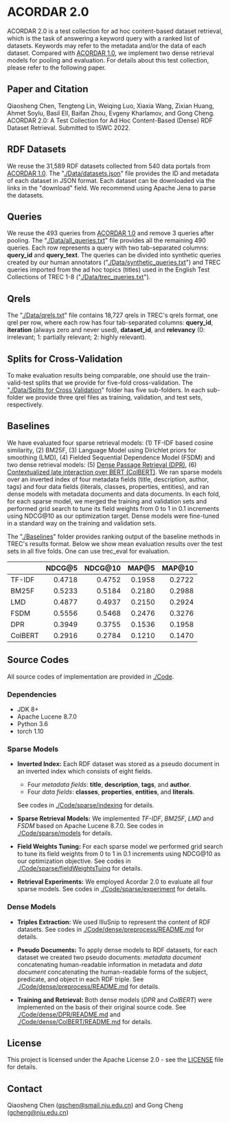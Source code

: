 # ACORDAR 2.0

ACORDAR 2.0 is a test collection for ad hoc content-based dataset retrieval, which is the task of answering a keyword query with a ranked list of datasets. Keywords may refer to the metadata and/or the data of each dataset. Compared with [ACORDAR 1.0](https://github.com/nju-websoft/ACORDAR), we implement two dense retrieval models for pooling and evaluation. For details about this test collection, please refer to the following paper.

## Paper and Citation

Qiaosheng Chen, Tengteng Lin, Weiqing Luo, Xiaxia Wang, Zixian Huang, Ahmet Soylu, Basil Ell, Baifan Zhou, Evgeny Kharlamov, and Gong Cheng. ACORDAR 2.0: A Test Collection for Ad Hoc Content-Based (Dense) RDF Dataset Retrieval. Submitted to ISWC 2022.

## RDF Datasets

We reuse the 31,589 RDF datasets collected from 540 data portals from [ACORDAR 1.0](https://github.com/nju-websoft/ACORDAR). The "[./Data/datasets.json](https://github.com/nju-websoft/ACORDAR-2/blob/main/Data/datasets.json)" file provides the ID and metadata of each dataset in JSON format. Each dataset can be downloaded via the links in the "download" field. We recommend using Apache Jena to parse the datasets.

## Queries

We reuse the 493 queries from [ACORDAR 1.0](https://github.com/nju-websoft/ACORDAR) and remove 3 queries after pooling. The "[./Data/all_queries.txt](https://github.com/nju-websoft/ACORDAR-2/blob/main/Data/all_queries.txt)" file provides all the remaining 490 queries. Each row represents a query with two tab-separated columns: **query_id** and **query_text**. The queries can be divided into synthetic queries created by our human annotators ("[./Data/synthetic_queries.txt](https://github.com/nju-websoft/ACORDAR-2/blob/main/Data/synthetic_queries.txt)") and TREC queries imported from the ad hoc topics (titles) used in the English Test Collections of TREC 1-8 ("[./Data/trec_queries.txt](https://github.com/nju-websoft/ACORDAR-2/blob/main/Data/trec_queries.txt)").

## Qrels

The "[./Data/qrels.txt](https://github.com/nju-websoft/ACORDAR-2/blob/main/Data/qrels.txt)" file contains 18,727 qrels in TREC's qrels format, one qrel per row, where each row has four tab-separated columns: **query_id**, **iteration** (always zero and never used), **dataset_id**, and **relevancy** (0: irrelevant; 1: partially relevant; 2: highly relevant).

## Splits for Cross-Validation

To make evaluation results being comparable, one should use the train-valid-test splits that we provide for five-fold cross-validation. The "[./Data/Splits for Cross Validation](https://github.com/nju-websoft/ACORDAR-2/tree/main/Data/Splits%20for%20Cross%20Validation)" folder has five sub-folders. In each sub-folder we provide three qrel files as training, validation, and test sets, respectively.

## Baselines

We have evaluated four sparse retrieval models: (1) TF-IDF based cosine similarity, (2) BM25F, (3) Language Model using Dirichlet priors for smoothing (LMD), (4) Fielded Sequential Dependence Model (FSDM) and two dense retrieval models: (5) [Dense Passage Retrieval (DPR)](https://github.com/facebookresearch/DPR), (6) [Contextualized late interaction over BERT (ColBERT)](https://github.com/stanford-futuredata/ColBERT). We ran sparse models over an inverted index of four metadata fields (title, description, author, tags) and four data fields (literals, classes, properties, entities), and ran dense models with metadata documents and data documents. In each fold, for each sparse model, we merged the training and validation sets and performed grid search to tune its field weights from 0 to 1 in 0.1 increments using NDCG@10 as our optimization target. Dense models were fine-tuned in a standard way on the training and validation sets.

The "[./Baselines](https://github.com/nju-websoft/ACORDAR-2/tree/main/Baselines)" folder provides ranking output of the baseline methods in TREC's results format. Below we show mean evaluation results over the test sets in all five folds. One can use trec_eval for evaluation.

|         | NDCG@5 | NDCG@10 |  MAP@5 | MAP@10 |
| ------- | -----: | ------: | -----: | -----: |
| TF-IDF  | 0.4718 |  0.4752 | 0.1958 | 0.2722 |
| BM25F   | 0.5233 |  0.5184 | 0.2180 | 0.2988 |
| LMD     | 0.4877 |  0.4937 | 0.2150 | 0.2924 |
| FSDM    | 0.5556 |  0.5468 | 0.2476 | 0.3276 |
| DPR     | 0.3949 |  0.3755 | 0.1536 | 0.1958 |
| ColBERT | 0.2916 |  0.2784 | 0.1210 | 0.1470 |

## Source Codes

All source codes of implementation are provided in [./Code](https://github.com/nju-websoft/ACORDAR-2/tree/main/Code).

### Dependencies

- JDK 8+
- Apache Lucene 8.7.0
- Python 3.6
- torch 1.10


### Sparse Models

- **Inverted Index:** Each RDF dataset was stored as a pseudo document in an inverted index which consists of eight fields. 

    - Four *metadata fields*: **title**, **description**, **tags**, and **author**.
    - Four *data fields*: **classes**, **properties**, **entities**, and **literals**.

    See codes in [./Code/sparse/indexing](https://github.com/nju-websoft/ACORDAR-2/tree/main/Code/sparse/indexing) for details.

- **Sparse Retrieval Models:** We implemented *TF-IDF*, *BM25F*, *LMD* and *FSDM* based on Apache Lucene 8.7.0. See codes in [./Code/sparse/models](https://github.com/nju-websoft/ACORDAR-2/tree/main/Code/sparse/models) for details.

- **Field Weights Tuning:** For each sparse model we performed grid search to tune its field weights from 0 to 1 in 0.1 increments using NDCG@10 as our optimization objective. See codes in [./Code/sparse/fieldWeightsTuing](https://github.com/nju-websoft/ACORDAR-2/tree/main/Code/sparse/fieldWeightsTuing) for details.

- **Retrieval Experiments:** We employed Acordar 2.0 to evaluate all four sparse models. See codes in [./Code/sparse/experiment](https://github.com/nju-websoft/ACORDAR-2/tree/main/Code/sparse/experiment) for details.

### Dense Models
- **Triples Extraction:** We used IlluSnip to represent the content of RDF datasets. See codes in [./Code/dense/preprocess/README.md](https://github.com/nju-websoft/ACORDAR-2/tree/main/Code/dense/preprocess/README.md) for details.

- **Pseudo Documents:** To apply dense models to RDF datasets, for each dataset we created two pseudo documents: *metadata document* concatenating human-readable information in metadata and *data document* concatenating the human-readable forms of the subject, predicate, and object in each RDF triple. See [./Code/dense/preprocess/README.md](https://github.com/nju-websoft/ACORDAR-2/tree/main/Code/dense/preprocess/README.md) for details.

- **Training and Retrieval:** Both dense models (*DPR* and *ColBERT*) were implemented on the basis of their original source code. See [./Code/dense/DPR/README.md](https://github.com/nju-websoft/ACORDAR-2/tree/main/Code/dense/DPR/README.md) and [./Code/dense/ColBERT/README.md](https://github.com/nju-websoft/ACORDAR-2/tree/main/Code/dense/ColBERT/README.md) for details.

## License
This project is licensed under the Apache License 2.0 - see the [LICENSE](https://github.com/nju-websoft/ACORDAR-2/blob/main/LICENSE) file for details.

## Contact

Qiaosheng Chen (qschen@smail.nju.edu.cn) and Gong Cheng (gcheng@nju.edu.cn)

